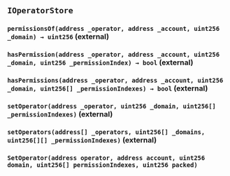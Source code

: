 ## `IOperatorStore`






### `permissionsOf(address _operator, address _account, uint256 _domain) → uint256` (external)





### `hasPermission(address _operator, address _account, uint256 _domain, uint256 _permissionIndex) → bool` (external)





### `hasPermissions(address _operator, address _account, uint256 _domain, uint256[] _permissionIndexes) → bool` (external)





### `setOperator(address _operator, uint256 _domain, uint256[] _permissionIndexes)` (external)





### `setOperators(address[] _operators, uint256[] _domains, uint256[][] _permissionIndexes)` (external)






### `SetOperator(address operator, address account, uint256 domain, uint256[] permissionIndexes, uint256 packed)`





